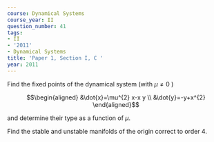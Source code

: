 ```yaml
---
course: Dynamical Systems
course_year: II
question_number: 41
tags:
- II
- '2011'
- Dynamical Systems
title: 'Paper 1, Section I, C '
year: 2011
---
```




Find the fixed points of the dynamical system (with $\mu \neq 0$ )

$$\begin{aligned}
&\dot{x}=\mu^{2} x-x y \\
&\dot{y}=-y+x^{2}
\end{aligned}$$

and determine their type as a function of $\mu$.

Find the stable and unstable manifolds of the origin correct to order $4 .$